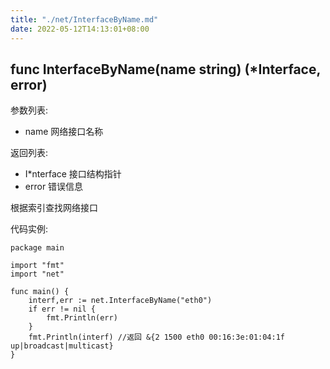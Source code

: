```yaml
---
title: "./net/InterfaceByName.md"
date: 2022-05-12T14:13:01+08:00
---
```

## func InterfaceByName(name string) (*Interface, error)

参数列表:

- name 网络接口名称

返回列表:

- I*nterface 接口结构指针
- error 错误信息

根据索引查找网络接口

代码实例:

	package main
	
	import "fmt"
	import "net"
	
	func main() {
		interf,err := net.InterfaceByName("eth0")
		if err != nil {
			fmt.Println(err)
		}
		fmt.Println(interf) //返回 &{2 1500 eth0 00:16:3e:01:04:1f up|broadcast|multicast}
	}